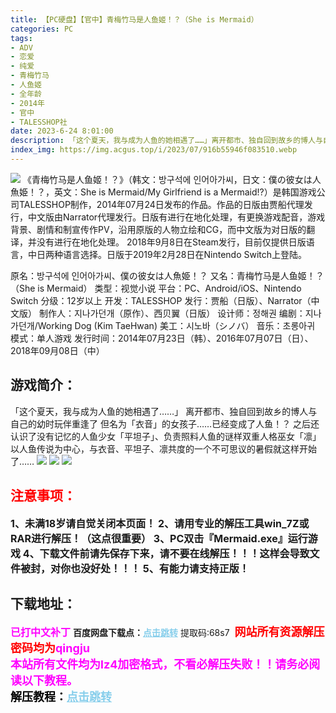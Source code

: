 ```yaml
---
title: 【PC硬盘】【官中】青梅竹马是人鱼姬！？（She is Mermaid）
categories: PC
tags:
- ADV
- 恋爱
- 纯爱
- 青梅竹马
- 人鱼姬
- 全年龄
- 2014年
- 官中
- TALESSHOP社
date: 2023-6-24 8:01:00
description: 「这个夏天，我与成为人鱼的她相遇了……」离开都市、独自回到故乡的博人与自己的幼时玩伴重逢了但名为「衣音」的女孩子……已经变成了人鱼！？之后还认识了没有记忆的人鱼少女「平坦子」、负责照料人鱼的谜样双重人格巫女「凛」以人鱼传说为中心，与衣音、平坦子、凛共度的一个不可思议的暑假就这样开始了……
index_img: https://img.acgus.top/i/2023/07/916b55946f083510.webp
---
```

![](https://img.acgus.top/i/2023/07/916b55946f083510.webp)
《青梅竹马是人鱼姬！？》（韩文：방구석에 인어아가씨，日文：僕の彼女は人魚姫！？，英文：She is Mermaid/My Girlfriend is a Mermaid!?）是韩国游戏公司TALESSHOP制作，2014年07月24日发布的作品。作品的日版由贾船代理发行，中文版由Narrator代理发行。日版有进行在地化处理，有更换游戏配音，游戏背景、剧情和制宣传作PV，沿用原版的人物立绘和CG，而中文版为对日版的翻译，并没有进行在地化处理。
2018年9月8日在Steam发行，目前仅提供日版语言，中日两种语言选择。日版于2019年2月28日在Nintendo Switch上登陆。

原名：방구석에 인어아가씨、僕の彼女は人魚姫！？
又名：青梅竹马是人鱼姬！？（She is Mermaid）
类型：视觉小说
平台：PC、Android/iOS、Nintendo Switch
分级：12岁以上
开发：TALESSHOP
发行：贾船（日版）、Narrator（中文版）
制作人：지나가던개（原作）、西贝翼（日版）
设计师：정해권
编剧：지나가던개/Working Dog (Kim TaeHwan)
美工：시노바（シノバ）
音乐：초롱아귀
模式：单人游戏
发行时间：2014年07月23日（韩）、2016年07月07日（日）、2018年09月08日（中）

## 游戏简介：
「这个夏天，我与成为人鱼的她相遇了……」
离开都市、独自回到故乡的博人与自己的幼时玩伴重逢了
但名为「衣音」的女孩子……已经变成了人鱼！？
之后还认识了没有记忆的人鱼少女「平坦子」、负责照料人鱼的谜样双重人格巫女「凛」
以人鱼传说为中心，与衣音、平坦子、凛共度的一个不可思议的暑假就这样开始了……
![](https://img.acgus.top/i/2023/07/081c5bbe52083519.webp)
![](https://img.acgus.top/i/2023/07/df33d38958083517.webp)
![](https://img.acgus.top/i/2023/07/c72911d4f7083513.webp)




## <font color=#FF0000 >注意事项：</font>
<font size=3><b>1、未满18岁请自觉关闭本页面！
2、请用专业的解压工具win_7Z或RAR进行解压！（这点很重要）
3、PC双击『Mermaid.exe』运行游戏
4、下载文件前请先保存下来，请不要在线解压！！！这样会导致文件被封，对你也没好处！！！
5、有能力请支持正版！</b></font>

## 下载地址：
<font color=#FF00FF size=3><b>已打中文补丁</b></font>
<b>百度网盘下载点：</b><a href="https://pan.baidu.com/s/1Qs_MPgAneUj3lmtu7YUTWQ?pwd=68s7" style="color: #87CEEB;"><b>点击跳转</b></a> 提取码:68s7
<a style="padding: 0" href="https://post.qingju.org/AD/"><img style="max-width:100%" src="https://img.acgus.top/i/2024/07/478f689b8021d8d499ab43d21acf137a.gif" alt=""></a>
<b><font color=#FF0000 size=4>网站所有资源解压密码均为</b></font><b><font color=#FF00FF size=4>qingju</font><font color=#FF0000 ></font></b><br><b><font color=#FF00FF size=4>本站所有文件均为lz4加密格式，不看必解压失败！！请务必阅读以下教程。</b></font><br><b><font color=#000 size=4>解压教程：</b><a href="https://post.qingju.org/tutorial/000/" style="color: #87CEEB;"><b>点击跳转</b></a>
